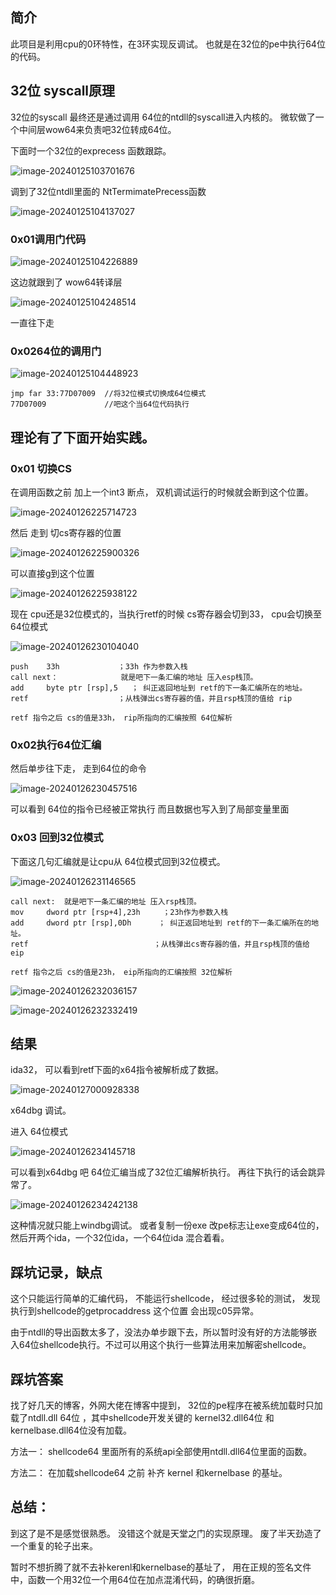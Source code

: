 ## 简介

此项目是利用cpu的0环特性，在3环实现反调试。 也就是在32位的pe中执行64位的代码。



## 32位 syscall原理

32位的syscall 最终还是通过调用 64位的ntdll的syscall进入内核的。 微软做了一个中间层wow64来负责吧32位转成64位。

下面时一个32位的exprecess 函数跟踪。

![image-20240125103701676](images/反调试32位程序运行64位代码/image-20240125103701676.png)

调到了32位ntdll里面的 NtTermimatePrecess函数

![image-20240125104137027](images/反调试32位程序运行64位代码/image-20240125104137027.png)

### 0x01调用门代码

![image-20240125104226889](images/反调试32位程序运行64位代码/image-20240125104226889.png)

这边就跟到了 wow64转译层

![image-20240125104248514](images/反调试32位程序运行64位代码/image-20240125104248514.png)

一直往下走

### 0x0264位的调用门

![image-20240125104448923](images/反调试32位程序运行64位代码/image-20240125104448923.png)

```
jmp far 33:77D07009  //将32位模式切换成64位模式   
77D07009             //吧这个当64位代码执行
```

## 理论有了下面开始实践。



### 0x01 切换CS

在调用函数之前 加上一个int3 断点， 双机调试运行的时候就会断到这个位置。

![image-20240126225714723](images/反调试32位程序运行64位代码/image-20240126225714723.png)

然后 走到 切cs寄存器的位置

![image-20240126225900326](images/反调试32位程序运行64位代码/image-20240126225900326.png)

可以直接g到这个位置

![image-20240126225938122](images/反调试32位程序运行64位代码/image-20240126225938122.png)

现在 cpu还是32位模式的，当执行retf的时候 cs寄存器会切到33， cpu会切换至64位模式 

![image-20240126230104040](images/反调试32位程序运行64位代码/image-20240126230104040.png)

```
push    33h   			；33h 作为参数入栈
call next：  			就是吧下一条汇编的地址 压入esp栈顶。
add     byte ptr [rsp],5   ； 纠正返回地址到 retf的下一条汇编所在的地址。
retf					；从栈弹出cs寄存器的值，并且rsp栈顶的值给 rip   

retf 指令之后 cs的值是33h， rip所指向的汇编按照 64位解析
```



### 0x02执行64位汇编

然后单步往下走， 走到64位的命令

![image-20240126230457516](images/反调试32位程序运行64位代码/image-20240126230457516.png)

可以看到 64位的指令已经被正常执行 而且数据也写入到了局部变量里面



### 0x03 回到32位模式

下面这几句汇编就是让cpu从 64位模式回到32位模式。

![image-20240126231146565](images/反调试32位程序运行64位代码/image-20240126231146565.png)

```
call next:  就是吧下一条汇编的地址 压入rsp栈顶。
mov     dword ptr [rsp+4],23h     ；23h作为参数入栈
add     dword ptr [rsp],0Dh      ； 纠正返回地址到 retf的下一条汇编所在的地址。 
retf     						；从栈弹出cs寄存器的值，并且rsp栈顶的值给 eip

retf 指令之后 cs的值是23h， eip所指向的汇编按照 32位解析
```

![image-20240126232036157](images/反调试32位程序运行64位代码/image-20240126232036157.png)

![image-20240126232332419](images/反调试32位程序运行64位代码/image-20240126232332419.png)



## 结果

ida32， 可以看到retf下面的x64指令被解析成了数据。

![image-20240127000928338](images/反调试32位程序运行64位代码/image-20240127000928338.png)

x64dbg 调试。

进入 64位模式

![image-20240126234145718](images/反调试32位程序运行64位代码/image-20240126234145718.png)

可以看到x64dbg 吧 64位汇编当成了32位汇编解析执行。  再往下执行的话会跳异常了。

![image-20240126234242138](images/反调试32位程序运行64位代码/image-20240126234242138.png)



这种情况就只能上windbg调试。 或者复制一份exe 改pe标志让exe变成64位的，然后开两个ida，一个32位ida，一个64位ida 混合着看。

## 踩坑记录，缺点

这个只能运行简单的汇编代码， 不能运行shellcode， 经过很多轮的测试， 发现执行到shellcode的getprocaddress 这个位置 会出现c05异常。 

由于ntdll的导出函数太多了，没法办单步跟下去，所以暂时没有好的方法能够嵌入64位shellcode执行。不过可以用这个执行一些算法用来加解密shellcode。

## 踩坑答案

找了好几天的博客，外网大佬在博客中提到， 32位的pe程序在被系统加载时只加载了ntdll.dll 64位 ，其中shellcode开发关键的 kernel32.dll64位 和kernelbase.dll64位没有加载。

方法一： shellcode64 里面所有的系统api全部使用ntdll.dll64位里面的函数。

方法二： 在加载shellcode64 之前 补齐 kernel 和kernelbase 的基址。

## 总结：

到这了是不是感觉很熟悉。 没错这个就是天堂之门的实现原理。 废了半天劲造了一个重复的轮子出来。

暂时不想折腾了就不去补kerenl和kernelbase的基址了， 用在正规的签名文件中，函数一个用32位一个用64位在加点混淆代码，的确很折磨。


